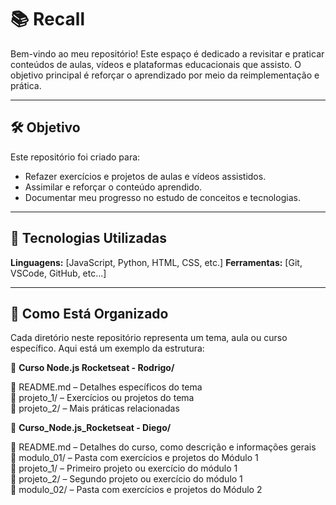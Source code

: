 # 📚 **Recall**

Bem-vindo ao meu repositório! Este espaço é dedicado a revisitar e praticar conteúdos de aulas, vídeos e plataformas educacionais que assisto. O objetivo principal é reforçar o aprendizado por meio da reimplementação e prática.

---

## 🛠 **Objetivo**
Este repositório foi criado para:
- Refazer exercícios e projetos de aulas e vídeos assistidos.
- Assimilar e reforçar o conteúdo aprendido.
- Documentar meu progresso no estudo de conceitos e tecnologias.

---

## 🚀 Tecnologias Utilizadas

**Linguagens:** [JavaScript, Python, HTML, CSS, etc.]
**Ferramentas:** [Git, VSCode, GitHub, etc...]

---

## 📁 Como Está Organizado
Cada diretório neste repositório representa um tema, aula ou curso específico. Aqui está um exemplo da estrutura:


📁 **Curso Node.js Rocketseat - Rodrigo/**  

📄 README.md – Detalhes específicos do tema  
📁 projeto_1/ – Exercícios ou projetos do tema  
📁 projeto_2/ – Mais práticas relacionadas  


📁 **Curso_Node.js_Rocketseat - Diego/**  

📄 README.md – Detalhes do curso, como descrição e informações gerais  
📁 modulo_01/ – Pasta com exercícios e projetos do Módulo 1  
📁 projeto_1/ – Primeiro projeto ou exercício do módulo 1  
📁 projeto_2/ – Segundo projeto ou exercício do módulo 1  
📁 modulo_02/ – Pasta com exercícios e projetos do Módulo 2  
